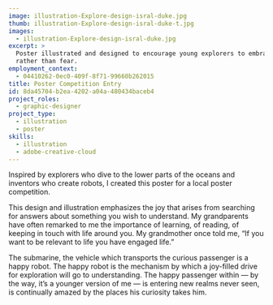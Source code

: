 ```yaml
---
image: illustration-Explore-design-isral-duke.jpg
thumb: illustration-Explore-design-isral-duke-t.jpg
images:
  - illustration-Explore-design-isral-duke.jpg
excerpt: >
  Poster illustrated and designed to encourage young explorers to embrace curiosity and discover
  rather than fear.
employment_context:
  - 04410262-0ec0-409f-8f71-99660b262015
title: Poster Competition Entry
id: 8da45704-b2ea-4202-a04a-480434baceb4
project_roles:
  - graphic-designer
project_type:
  - illustration
  - poster
skills:
  - illustration
  - adobe-creative-cloud
---
```

<p>Inspired by explorers who dive to the lower parts of the oceans and inventors who create robots, I created this poster for a local poster competition.
</p>
<p>This design and illustration emphasizes the joy that arises from searching for answers about something you wish to understand. My grandparents have often remarked to me the importance of learning, of reading, of keeping in touch with life around you. My grandmother once told me, “If you want to be relevant to life you have engaged life.”
</p>
<p>The submarine, the vehicle which transports the curious passenger is a happy robot. The happy robot is the mechanism by which a joy-filled drive for exploration will go to understanding. The happy passenger within — by the way, it’s a younger version of me — is entering new realms never seen, is continually amazed by the places his curiosity takes him.
</p>